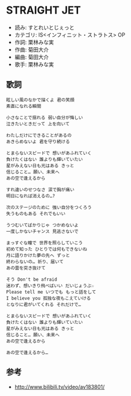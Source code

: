 STRAIGHT JET
=============

- 読み: すとれいとじぇっと
- カテゴリ: IS<インフィニット・ストラトス> OP
- 作詞: 栗林みな実
- 作曲: 菊田大介
- 編曲: 菊田大介
- 歌手: 栗林みな実


歌詞
-----

    眩しい風のなかで描くよ 君の笑顔
    素直になれる瞬間

    小さなことで揺れる 弱い自分が悔しい
    泣きたいときだって 上を向いて

    わたしだけにできることがあるの
    あきらめないよ 君を守り続ける

    とまらないスピードで 想いがあふれていく
    負けたくはない 誰よりも輝いていたい
    星がみえない日も光はある きっと
    信じること… 願い、未来へ
    あの空で逢えるから

    すれ違いのせつなさ 涙で胸が痛い
    明日になれば消えるの…?

    次のステージのために 強い自分をつくろう
    失うものもある それでもいい

    うつむいてばかりじゃ つかめないよ
    一度しかないチャンス 見逃さないで

    まっすぐな瞳で 世界を照らしていこう
    初めて知った ひとりでは何もできないね
    月に語りかけた夢の先へ ずっと
    終わらないの… 祈り、届いて
    あの雲を突き抜けて

    そう Don't be afraid
    迷わず、想いきり飛べばいい だいじょうぶ☆
    Please tell me いつでも もっと話をして
    I believe you 孤独な夜もこえていける
    となりに君がいてくれる それだけで…

    とまらないスピードで 想いがあふれていく
    負けたくはない 誰よりも輝いていたい
    星がみえない日も光はある きっと
    信じること… 願い、未来へ
    あの空で逢えるから

    あの空で逢えるから…


参考
-----

- <http://www.bilibili.tv/video/av183801/>
